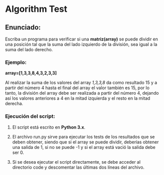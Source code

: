 # Algorithm Test

## **Enunciado:**

Escriba un programa para verificar si una **matriz(array)** se puede dividir en una posición tal que la suma del lado izquierdo de la división, sea igual a la suma del lado derecho.

### **Ejemplo:**

**array=[1,3,3,8,4,3,2,3,3]**

Al realizar la suma de los valores del array *1,3,3,8* da como resultado 15 y a partir del número 4 hasta el final del array el valor también es 15, por lo tanto, la división del array debe ser realizada a partir del número 4, dejando así los valores anteriores a 4 en la mitad izquierda y el resto en la mitad derecha.

### Ejecución del script:

1. El script está escrito en **Python 3.x**.

2. El archivo run.py sirve para ejecutar los tests de los resultados que se deben obtener, siendo que si el array se puede dividir, deberías obtener una salida de 1, si no se puede -1 y si el array está vació la salida debe ser 0.

3. Si se desea ejecutar el script directamente, se debe acceder al directorio code y descomentar las últimas dos líneas del archivo. 
